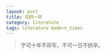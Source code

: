 ```yaml
---
layout: post
title: 日拱一卒
category: literature
tags: literature modern_times
---
```

> 宁可十年不将军，不可一日不拱卒。

